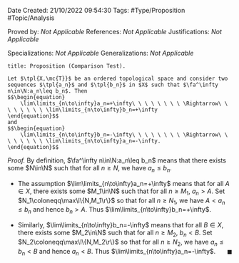 <div class="topSpace"></div>

Date Created: 21/10/2022 09:54:30
Tags: #Type/Proposition #Topic/Analysis

Proved by: _Not Applicable_
References: _Not Applicable_
Justifications: _Not Applicable_

Specializations: _Not Applicable_
Generalizations: _Not Applicable_

``` ad-Proposition
title: Proposition (Comparison Test).

Let $\tpl{X,\mc{T}}$ be an ordered topological space and consider two sequences $\tpl{a_n}$ and $\tpl{b_n}$ in $X$ such that $\fa^\infty n\in\N:a_n\leq b_n$. Then
$$\begin{equation}
    \lim\limits_{n\to\infty}a_n=+\infty\ \ \ \ \ \ \ \ \Rightarrow\ \ \ \ \ \ \ \ \lim\limits_{n\to\infty}b_n=+\infty
\end{equation}$$
and
$$\begin{equation}
    \lim\limits_{n\to\infty}b_n=-\infty\ \ \ \ \ \ \ \ \Rightarrow\ \ \ \ \ \ \ \ \lim\limits_{n\to\infty}a_n=-\infty.
\end{equation}$$

```

<i>Proof.</i> By definition, $\fa^\infty n\in\N:a_n\leq b_n$ means that there exists some $N\in\N$ such that for all $n\geq N$, we have $a_n\leq b_n$.
* The assumption $\lim\limits_{n\to\infty}a_n=+\infty$ means that for all $A\in X$, there exists some $M_1\in\N$ such that for all $n\geq M_1$, $a_n>A$. Set $N_1\coloneqq\max\l\{N,M_1\r\}$ so that for all $n\geq N_1$, we have $A<a_n\leq b_n$ and hence $b_n>A$. Thus $\lim\limits_{n\to\infty}b_n=+\infty$.

* Similarly, $\lim\limits_{n\to\infty}b_n=-\infty$ means that for all $B\in X$, there exists some $M_2\in\N$ such that for all $n\geq M_2$, $b_n<B$. Set $N_2\coloneqq\max\l\{N,M_2\r\}$ so that for all $n\geq N_2$, we have $a_n\leq b_n<B$ and hence $a_n<B$. Thus $\lim\limits_{n\to\infty}a_n=-\infty$.<span style="float:right;">$\blacksquare$</span>
